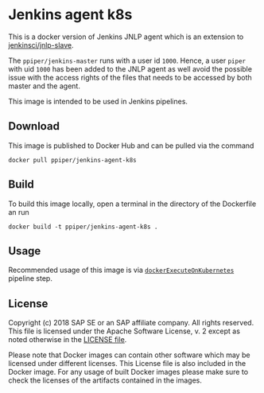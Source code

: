 # Jenkins agent k8s

This is a docker version of Jenkins JNLP agent  which is an extension to [jenkinsci/jnlp-slave](https://hub.docker.com/r/jenkins/jnlp-slave/).

The `ppiper/jenkins-master` runs with a user id `1000`.
Hence, a user `piper` with uid `1000` has been added to the JNLP agent as well avoid the possible issue with the access rights of the files that needs to be accessed by both master and the agent. 

This image is intended to be used in Jenkins pipelines.

## Download

This image is published to Docker Hub and can be pulled via the command

```
docker pull ppiper/jenkins-agent-k8s
```

## Build

To build this image locally, open a terminal in the directory of the Dockerfile an run

```
docker build -t ppiper/jenkins-agent-k8s .
```

## Usage

Recommended usage of this image is via [`dockerExecuteOnKubernetes`](https://sap.github.io/jenkins-library/steps/dockerExecuteOnKubernetes/) pipeline step.

## License

Copyright (c) 2018 SAP SE or an SAP affiliate company. All rights reserved.
This file is licensed under the Apache Software License, v. 2 except as noted
otherwise in the [LICENSE file](https://github.com/SAP/devops-docker-images/blob/master/LICENSE).

Please note that Docker images can contain other software which may be licensed under different licenses. This License file is also included in the Docker image. For any usage of built Docker images please make sure to check the licenses of the artifacts contained in the images.
